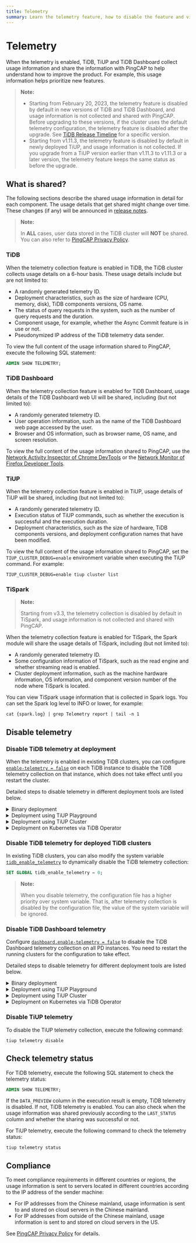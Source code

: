 ```yaml
---
title: Telemetry
summary: Learn the telemetry feature, how to disable the feature and view its status.
---
```


# Telemetry

When the telemetry is enabled, TiDB, TiUP and TiDB Dashboard collect usage information and share the information with PingCAP to help understand how to improve the product. For example, this usage information helps prioritize new features.

> **Note:**
>
> - Starting from February 20, 2023, the telemetry feature is disabled by default in new versions of TiDB and TiDB Dashboard, and usage information is not collected and shared with PingCAP. Before upgrading to these versions, if the cluster uses the default telemetry configuration, the telemetry feature is disabled after the upgrade. See [TiDB Release Timeline](/releases/release-timeline.md) for a specific version.
> - Starting from v1.11.3, the telemetry feature is disabled by default in newly deployed TiUP, and usage information is not collected. If you upgrade from a TiUP version earlier than v1.11.3 to v1.11.3 or a later version, the telemetry feature keeps the same status as before the upgrade.

## What is shared?

The following sections describe the shared usage information in detail for each component. The usage details that get shared might change over time. These changes (if any) will be announced in [release notes](/releases/release-notes.md).

> **Note:**
>
> In **ALL** cases, user data stored in the TiDB cluster will **NOT** be shared. You can also refer to [PingCAP Privacy Policy](https://pingcap.com/privacy-policy).

### TiDB

When the telemetry collection feature is enabled in TiDB, the TiDB cluster collects usage details on a 6-hour basis. These usage details include but are not limited to:

- A randomly generated telemetry ID.
- Deployment characteristics, such as the size of hardware (CPU, memory, disk), TiDB components versions, OS name.
- The status of query requests in the system, such as the number of query requests and the duration.
- Component usage, for example, whether the Async Commit feature is in use or not.
- Pseudonymized IP address of the TiDB telemetry data sender.

To view the full content of the usage information shared to PingCAP, execute the following SQL statement:


```sql
ADMIN SHOW TELEMETRY;
```

### TiDB Dashboard

When the telemetry collection feature is enabled for TiDB Dashboard, usage details of the TiDB Dashboard web UI will be shared, including (but not limited to):

- A randomly generated telemetry ID.
- User operation information, such as the name of the TiDB Dashboard web page accessed by the user.
- Browser and OS information, such as browser name, OS name, and screen resolution.

To view the full content of the usage information shared to PingCAP, use the [Network Activity Inspector of Chrome DevTools](https://developers.google.com/web/tools/chrome-devtools/network) or the [Network Monitor of Firefox Developer Tools](https://developer.mozilla.org/en-US/docs/Tools/Network_Monitor).

### TiUP

When the telemetry collection feature is enabled in TiUP, usage details of TiUP will be shared, including (but not limited to):

- A randomly generated telemetry ID.
- Execution status of TiUP commands, such as whether the execution is successful and the execution duration.
- Deployment characteristics, such as the size of hardware, TiDB components versions, and deployment configuration names that have been modified.

To view the full content of the usage information shared to PingCAP, set the `TIUP_CLUSTER_DEBUG=enable` environment variable when executing the TiUP command. For example:


```shell
TIUP_CLUSTER_DEBUG=enable tiup cluster list
```

### TiSpark

> **Note:**
>
> Starting from v3.3, the telemetry collection is disabled by default in TiSpark, and usage information is not collected and shared with PingCAP.

When the telemetry collection feature is enabled for TiSpark, the Spark module will share the usage details of TiSpark, including (but not limited to):

- A randomly generated telemetry ID.
- Some configuration information of TiSpark, such as the read engine and whether streaming read is enabled.
- Cluster deployment information, such as the machine hardware information, OS information, and component version number of the node where TiSpark is located.

You can view TiSpark usage information that is collected in Spark logs. You can set the Spark log level to INFO or lower, for example:

```shell
cat {spark.log} | grep Telemetry report | tail -n 1
```

## Disable telemetry

### Disable TiDB telemetry at deployment

When the telemetry is enabled in existing TiDB clusters, you can configure [`enable-telemetry = false`](/tidb-configuration-file.md#enable-telemetry-new-in-v402) on each TiDB instance to disable the TiDB telemetry collection on that instance, which does not take effect until you restart the cluster.

Detailed steps to disable telemetry in different deployment tools are listed below.

<details>
  <summary>Binary deployment</summary>

Create a configuration file `tidb_config.toml` with the following content:


```toml
enable-telemetry = false
```

Specify the `--config=tidb_config.toml` command-line parameter when starting TiDB for the configuration file above to take effect.

See [TiDB Configuration Options](/command-line-flags-for-tidb-configuration.md#--config) and [TiDB Configuration File](/tidb-configuration-file.md#enable-telemetry-new-in-v402) for details.

</details>

<details>
  <summary>Deployment using TiUP Playground</summary>

Create a configuration file `tidb_config.toml` with the following content:


```toml
enable-telemetry = false
```

When starting TiUP Playground, specify the `--db.config tidb_config.toml` command-line parameter for the configuration file above to take effect. For example:


```shell
tiup playground --db.config tidb_config.toml
```

See [Quickly Deploy a Local TiDB Cluster](/tiup/tiup-playground.md) for details.

</details>

<details>
  <summary>Deployment using TiUP Cluster</summary>

Modify the deployment topology file `topology.yaml` to add the following content:


```yaml
server_configs:
  tidb:
    enable-telemetry: false
```

</details>

<details>
  <summary>Deployment on Kubernetes via TiDB Operator</summary>

Configure `spec.tidb.config.enable-telemetry: false` in `tidb-cluster.yaml` or TidbCluster Custom Resource.

See [Deploy TiDB Operator on Kubernetes](https://docs.pingcap.com/tidb-in-kubernetes/stable/deploy-tidb-operator) for details.

> **Note:**
>
> This configuration item requires TiDB Operator v1.1.3 or later to take effect.

</details>

### Disable TiDB telemetry for deployed TiDB clusters

In existing TiDB clusters, you can also modify the system variable [`tidb_enable_telemetry`](/system-variables.md#tidb_enable_telemetry-new-in-v402) to dynamically disable the TiDB telemetry collection:


```sql
SET GLOBAL tidb_enable_telemetry = 0;
```

> **Note:**
>
> When you disable telemetry, the configuration file has a higher priority over system variable. That is, after telemetry collection is disabled by the configuration file, the value of the system variable will be ignored.

### Disable TiDB Dashboard telemetry

Configure [`dashboard.enable-telemetry = false`](/pd-configuration-file.md#enable-telemetry) to disable the TiDB Dashboard telemetry collection on all PD instances. You need to restart the running clusters for the configuration to take effect.

Detailed steps to disable telemetry for different deployment tools are listed below.

<details>
  <summary>Binary deployment</summary>

Create a configuration file `pd_config.toml` with the following content:


```toml
[dashboard]
enable-telemetry = false
```

Specify the `--config=pd_config.toml` command-line parameter when starting PD to take effect.

See [PD Configuration Flags](/command-line-flags-for-pd-configuration.md#--config) and [PD Configuration File](/pd-configuration-file.md#enable-telemetry) for details.

</details>

<details>
  <summary>Deployment using TiUP Playground</summary>

Create a configuration file `pd_config.toml` with the following content:


```toml
[dashboard]
enable-telemetry = false
```

When starting TiUP Playground, specify the `--pd.config pd_config.toml` command-line parameter to take effect, for example:


```shell
tiup playground --pd.config pd_config.toml
```

See [Quickly Deploy a Local TiDB Cluster](/tiup/tiup-playground.md) for details.

</details>

<details>
  <summary>Deployment using TiUP Cluster</summary>

Modify the deployment topology file `topology.yaml` to add the following content:


```yaml
server_configs:
  pd:
    dashboard.enable-telemetry: false
```

</details>

<details>
  <summary>Deployment on Kubernetes via TiDB Operator</summary>

Configure `spec.pd.config.dashboard.enable-telemetry: false` in `tidb-cluster.yaml` or TidbCluster Custom Resource.

See [Deploy TiDB Operator on Kubernetes](https://docs.pingcap.com/tidb-in-kubernetes/stable/deploy-tidb-operator) for details.

> **Note:**
>
> This configuration item requires TiDB Operator v1.1.3 or later to take effect.

</details>

### Disable TiUP telemetry

To disable the TiUP telemetry collection, execute the following command:


```shell
tiup telemetry disable
```

## Check telemetry status

For TiDB telemetry, execute the following SQL statement to check the telemetry status:


```sql
ADMIN SHOW TELEMETRY;
```

If the `DATA_PREVIEW` column in the execution result is empty, TiDB telemetry is disabled. If not, TiDB telemetry is enabled. You can also check when the usage information was shared previously according to the `LAST_STATUS` column and whether the sharing was successful or not.

For TiUP telemetry, execute the following command to check the telemetry status:


```shell
tiup telemetry status
```

## Compliance

To meet compliance requirements in different countries or regions, the usage information is sent to servers located in different countries according to the IP address of the sender machine:

- For IP addresses from the Chinese mainland, usage information is sent to and stored on cloud servers in the Chinese mainland.
- For IP addresses from outside of the Chinese mainland, usage information is sent to and stored on cloud servers in the US.

See [PingCAP Privacy Policy](https://www.pingcap.com/privacy-policy/) for details.
